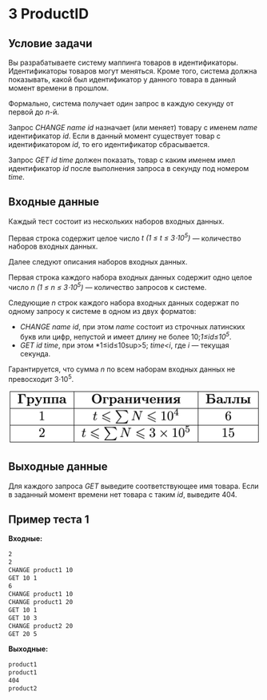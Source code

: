 # 3 ProductID

## Условие задачи
Вы разрабатываете систему маппинга товаров в идентификаторы. Идентификаторы товаров могут меняться. Кроме того, система должна показывать, какой был идентификатор у данного товара в данный момент времени в прошлом.

Формально, система получает один запрос в каждую секунду от первой до *n*-й.

Запрос *CHANGE name id* назначает (или меняет) товару с именем *name* идентификатор *id*.
Если в данный момент существует товар с идентификатором *id*, то его идентификатор сбрасывается.

Запрос *GET id time* должен показать, товар с каким именем имел идентификатор *id* после выполнения запроса в секунду под номером *time*.

## Входные данные
Каждый тест состоит из нескольких наборов входных данных.

Первая строка содержит целое число  *t (1 ≤ t ≤ 3⋅10<sup>5</sup>)* — количество наборов входных данных.

Далее следуют описания наборов входных данных.

Первая строка каждого набора входных данных содержит одно целое число *n (1 ≤ n ≤ 3⋅10<sup>5</sup>)* — количество запросов к системе.

Следующие *n* строк каждого набора входных данных содержат по одному запросу к системе в одном из двух форматов:
 - *CHANGE name id*, при этом *name* состоит из строчных латинских букв или цифр, непустой и имеет длину не более 10;*1≤id≤10<sup>5</sup>*.
 - *GET id time*, при этом *1≤id≤10sup>5</sup>; *time<i*, где *i* — текущая секунда.

Гарантируется, что сумма *n* по всем наборам входных данных не превосходит 3⋅10<sup>5</sup>.

![Таблица](groups_product-id.png "Таблица")

## Выходные данные

Для каждого запроса *GET* выведите соответствующее имя товара.
Если в заданный момент времени нет товара с таким *id*, выведите 404.

## Пример теста 1
**Входные:**
```
2
2
CHANGE product1 10
GET 10 1
6
CHANGE product1 10
CHANGE product1 20
GET 10 1
GET 10 3
CHANGE product2 20
GET 20 5
```
**Выходные:**
```
product1
product1
404
product2
```
